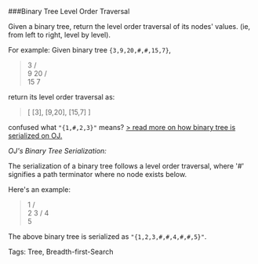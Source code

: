 ###Binary Tree Level Order Traversal

Given a binary tree, return the level order traversal of its nodes' values. (ie, from left to right, level by level).

For example:
Given binary tree `{3,9,20,#,#,15,7}`,

>    3
>   / \
>  9  20
>    /  \
>   15   7

return its level order traversal as:

>[
>  [3],
>  [9,20],
>  [15,7]
>]

confused what `"{1,#,2,3}"` means? [> read more on how binary tree is serialized on OJ.](https://leetcode.com/problems/binary-tree-level-order-traversal/#)

*OJ's Binary Tree Serialization:*

The serialization of a binary tree follows a level order traversal, where '#' signifies a path terminator where no node exists below.

Here's an example:

>   1
>  / \
> 2   3
>    /
>   4
>    \
>     5

The above binary tree is serialized as `"{1,2,3,#,#,4,#,#,5}"`. 

Tags: Tree, Breadth-first-Search
